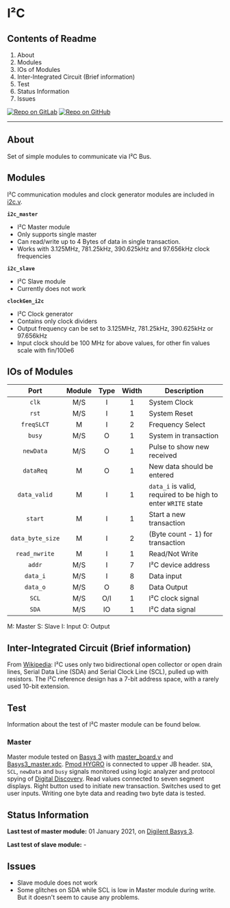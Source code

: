 # I²C

## Contents of Readme

1. About
2. Modules
3. IOs of Modules
4. Inter-Integrated Circuit (Brief information)
5. Test
6. Status Information
7. Issues

[![Repo on GitLab](https://img.shields.io/badge/repo-GitLab-6C488A.svg)](https://gitlab.com/suoglu/i2c)
[![Repo on GitHub](https://img.shields.io/badge/repo-GitHub-3D76C2.svg)](https://github.com/suoglu/Simple-I2C)

---

## About

Set of simple modules to communicate via I²C Bus.

## Modules

I²C communication modules and clock generator modules are included in [i2c.v](Sources/i2c.v).

**`i2c_master`**

* I²C Master module
* Only supports single master
* Can read/write up to 4 Bytes of data in single transaction.
* Works with 3.125MHz, 781.25kHz, 390.625kHz and 97.656kHz clock frequencies

**`i2c_slave`**

* I²C Slave module
* Currently does not work

**`clockGen_i2c`**

* I²C Clock generator
* Contains only clock dividers
* Output frequency can be set to 3.125MHz, 781.25kHz, 390.625kHz or 97.656kHz
* Input clock should be 100 MHz for above values, for other fin values scale with fin/100e6

## IOs of Modules

|   Port   | Module | Type | Width |  Description |
| :------: | :----: | :----: | :----: |  ------    |
| `clk` | M/S |  I  | 1 | System Clock |
| `rst` | M/S  |  I  | 1 | System Reset |
| `freqSLCT` | M |  I  | 2 | Frequency Select |
| `busy` | M/S  |  O  | 1 | System in transaction |
| `newData` | M/S |  O  | 1 | Pulse to show new received |
| `dataReq` | M |  O  | 1 | New data should be entered |
| `data_valid` | M |  I  | 1 | `data_i` is valid, required to be high to enter `WRITE` state |
| `start` | M |  I  | 1 | Start a new transaction |
| `data_byte_size` | M |  I  | 2 | (Byte count - 1) for transaction |
| `read_nwrite` | M |  I  | 1 | Read/Not Write |
| `addr` | M/S |  I  | 7 | I²C device address |
| `data_i` | M/S |  I  | 8 | Data input |
| `data_o` | M/S |  O  | 8 | Data Output |
| `SCL` | M/S |  O/I  | 1 | I²C clock signal |
| `SDA` | M/S |  IO  | 1 | I²C data signal |

M: Master S: Slave I: Input  O: Output

## Inter-Integrated Circuit (Brief information)

From [Wikipedia](https://en.wikipedia.org/wiki/I%C2%B2C): I²C uses only two bidirectional open collector or open drain lines, Serial Data Line (SDA) and Serial Clock Line (SCL), pulled up with resistors. The I²C reference design has a 7-bit address space, with a rarely used 10-bit extension.

## Test

Information about the test of I²C master module can be found below.

### Master

Master module tested on [Basys 3](https://reference.digilentinc.com/reference/programmable-logic/basys-3/reference-manual) with [master_board.v](Test/master_board.v) and [Basys3_master.xdc](Test/Basys3_master.xdc). [Pmod HYGRO](https://reference.digilentinc.com/reference/pmod/pmodhygro/start) is connected to upper JB header. `SDA`, `SCL`, `newData` and `busy` signals monitored using logic analyzer and protocol spying of [Digital Discovery](https://reference.digilentinc.com/reference/instrumentation/digital-discovery/start). Read values connected to seven segment displays. Right button used to initiate new transaction. Switches used to get user inputs. Writing one byte data and reading two byte data is tested.

## Status Information

**Last test of master module:** 01 January 2021, on [Digilent Basys 3](https://reference.digilentinc.com/reference/programmable-logic/basys-3/reference-manual).

**Last test of slave module:** -

## Issues

* Slave module does not work
* Some glitches on SDA while SCL is low in Master module during write. But it doesn't seem to cause any problems.
